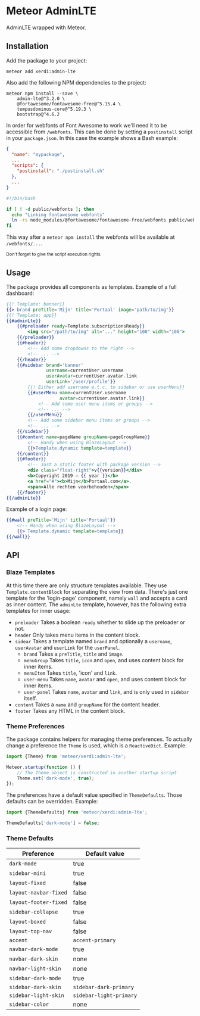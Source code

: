 # Meteor AdminLTE

AdminLTE wrapped with Meteor.

## Installation

Add the package to your project:

```shell
meteor add xerdi:admin-lte
```

Also add the following NPM dependencies to the project:

```shell
meteor npm install --save \
    admin-lte@^3.2.0 \
    @fortawesome/fontawesome-free@^5.15.4 \
    tempusdominus-core@^5.19.3 \
    bootstrap@^4.6.2
```

In order for webfonts of Font Awesome to work we'll need it to be accessible from `/webfonts`.
This can be done by setting a `postinstall` script in your `package.json`.
In this case the example shows a Bash example:
```json
{
  "name": "mypackage",
  ...
  "scripts": {
    "postinstall": "./postinstall.sh"
  },
  ...
}
```
```bash
#!/bin/bash

if [ ! -d public/webfonts ]; then
  echo "Linking fontawesome webfonts"
  ln -rs node_modules/@fortawesome/fontawesome-free/webfonts public/webfonts
fi
```

This way after a `meteor npm install` the webfonts will be available at `/webfonts/...`.

<small>Don't forget to give the script execution rights.</small>

## Usage

The package provides all components as templates.
Example of a full dashboard:

```handlebars
{{! Template: banner}}
{{> brand preTitle='Mijn' title='Portaal' image='path/to/img'}}
{{! Template: app}}
{{#adminLte}}
    {{#preloader ready=Template.subscriptionsReady}}
        <img src="/path/to/img" alt="..." height="100" width="100">
    {{/preloader}}
    {{#header}}
        <!-- Add some dropdowns to the right -->
        <!-- ... -->
    {{/header}}
    {{#sidebar brand='banner'
               username=currentUser.username
               userAvatar=currentUser.avatar.link
               userLink='/user/profile'}}
        {{! Either add username e.t.c. to sidebar or use userMenu}}
        {{#userMenu name=currentUser.username
                    avatar=currentUser.avatar.link}}
            <!-- Add some user menu items or groups -->
            <!-- ... -->
        {{/userMenu}}
        <!-- Add some sidebar menu items or groups -->
        <!-- ... -->
    {{/sidebar}}
    {{#content name=pageName groupName=pageGroupName}}
        <!-- Handy when using BlazeLayout -->
        {{>Template.dynamic template=template}}
    {{/content}}
    {{#footer}}
        <!-- Just a static footer with package version -->
        <div class="float-right">v{{version}}</div>
        <b>Copyright 2019 — {{ year }}</b>
        <a href="#"><b>Mijn</b>Portaal.com</a>.
        <span>Alle rechten voorbehouden</span>
    {{/footer}}
{{/adminLte}}
```

Example of a login page:

```handlebars
{{#wall preTitle='Mijn' title='Portaal'}}
    <!-- Handy when using BlazeLayout -->
    {{> Template.dynamic template=template}}
{{/wall}}
```

## API

### Blaze Templates

At this time there are only structure templates available.
They use `Template.contentBlock` for separating the view from data.
There's just one template for the 'login-page' component, namely `wall` and accepts a card as inner content.
The `adminLte` template, however, has the following extra templates for inner usage:

- `preloader` Takes a boolean `ready` whether to slide up the preloader or not.
- `header` Only takes menu items in the content block.
- `sidear` Takes a template named `brand` and optionally a `username`, `userAvatar` and `userLink` for the `userPanel`.
    - `brand` Takes a `preTitle`, `title` and `image`.
    - `menuGroup` Takes `title`, `icon` and `open`, and uses content block for inner items.
    - `menuItem` Takes `title`, 'icon' and `link`.
    - `user-menu` Takes `name`, `avatar` and `open`, and uses content block for inner items.
    - `user-panel` Takes `name`, `avatar` and `link`, and is only used in `sidebar` itself.
- `content` Takes a `name` and `groupName` for the content header.
- `footer` Takes any HTML in the content block.

### Theme Preferences

The package contains helpers for managing theme preferences.
To actually change a preference the `Theme` is used, which is a `ReactiveDict`.
Example:

```javascript
import {Theme} from 'meteor/xerdi:admin-lte';

Meteor.startup(function () {
    // The Theme object is constructed in another startup script
    Theme.set('dark-mode', true);
});
```

The preferences have a default value specified in `ThemeDefaults`.
Those defaults can be overridden. Example:

```javascript
import {ThemeDefaults} from 'meteor/xerdi:admin-lte';

ThemeDefaults['dark-mode'] = false;
```

### Theme Defaults

| Preference            | Default value           |
|-----------------------|-------------------------|
| `dark-mode`           | true                    |
| `sidebar-mini`        | true                    |
| `layout-fixed`        | false                   |
| `layout-navbar-fixed` | false                   |
| `layout-footer-fixed` | false                   |
| `sidebar-collapse`    | true                    |
| `layout-boxed`        | false                   |
| `layout-top-nav`      | false                   |
| `accent`              | `accent-primary`        |
| `navbar-dark-mode`    | true                    |
| `navbar-dark-skin`    | none                    |
| `navbar-light-skin`   | none                    |
| `sidebar-dark-mode`   | true                    |
| `sidebar-dark-skin`   | `sidebar-dark-primary`  |
| `sidebar-light-skin`  | `sidebar-light-primary` |
| `sidebar-color`       | none                    |
